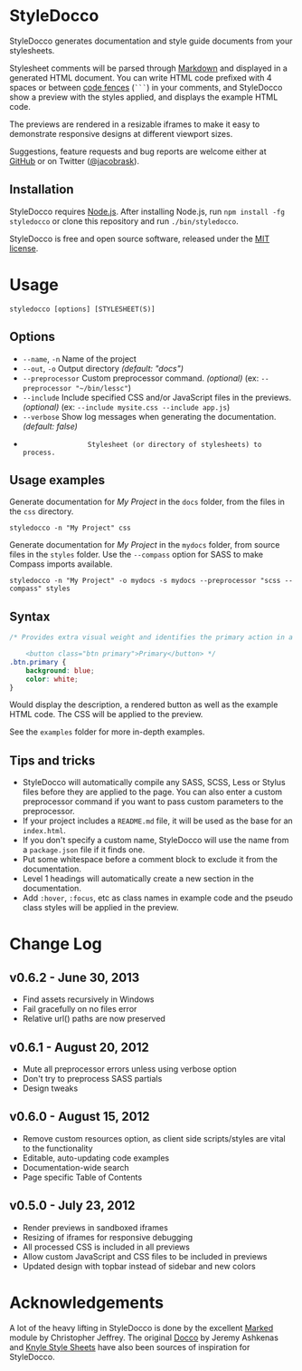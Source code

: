 StyleDocco
==========

StyleDocco generates documentation and style guide documents from your stylesheets.

Stylesheet comments will be parsed through [Markdown](http://en.wikipedia.org/wiki/Markdown) and displayed in a generated HTML document. You can write HTML code prefixed with 4 spaces or between [code fences](http://github.github.com/github-flavored-markdown/) (<code>```</code>) in your comments, and StyleDocco show a preview with the styles applied, and displays the example HTML code. 

The previews are rendered in a resizable iframes to make it easy to demonstrate responsive designs at different viewport sizes.

Suggestions, feature requests and bug reports are welcome either at [GitHub](https://github.com/jacobrask/styledocco/issues) or on Twitter ([@jacobrask](https://twitter.com/jacobrask)).


Installation
------------

StyleDocco requires [Node.js](http://nodejs.org). After installing Node.js, run `npm install -fg styledocco` or clone this repository and run `./bin/styledocco`.

StyleDocco is free and open source software, released under the [MIT license](https://raw.github.com/jacobrask/styledocco/master/LICENSE).


Usage
=====

`styledocco [options] [STYLESHEET(S)]`

Options
-------

 * `--name`, `-n`      Name of the project
 * `--out`, `-o`       Output directory *(default: "docs")*
 * `--preprocessor`    Custom preprocessor command. *(optional)* (ex: `--preprocessor "~/bin/lessc"`)
 * `--include`         Include specified CSS and/or JavaScript files in the previews. *(optional)* (ex: `--include mysite.css --include app.js`)
 * `--verbose`         Show log messages when generating the documentation. *(default: false)*
 *                     Stylesheet (or directory of stylesheets) to process.

Usage examples
--------------

Generate documentation for *My Project* in the `docs` folder, from the files in the `css` directory.

`styledocco -n "My Project" css`

Generate documentation for *My Project* in the `mydocs` folder, from source files in the `styles` folder. Use the `--compass` option for SASS to make Compass imports available.

`styledocco -n "My Project" -o mydocs -s mydocs --preprocessor "scss --compass" styles`


Syntax
------

```css
/* Provides extra visual weight and identifies the primary action in a set of buttons.

    <button class="btn primary">Primary</button> */
.btn.primary {
    background: blue;
    color: white;
}
```

Would display the description, a rendered button as well as the example HTML code. The CSS will be applied to the preview.

See the `examples` folder for more in-depth examples.

Tips and tricks
---------------

 * StyleDocco will automatically compile any SASS, SCSS, Less or Stylus files before they are applied to the page. You can also enter a custom preprocessor command if you want to pass custom parameters to the preprocessor.
 * If your project includes a `README.md` file, it will be used as the base for an `index.html`.
 * If you don't specify a custom name, StyleDocco will use the name from a `package.json` file if it finds one.
 * Put some whitespace before a comment block to exclude it from the documentation.
 * Level 1 headings will automatically create a new section in the documentation.
 * Add `:hover`, `:focus`, etc as class names in example code and the pseudo class styles will be applied in the preview.


Change Log
==========

v0.6.2 - June 30, 2013
----------------------

 * Find assets recursively in Windows
 * Fail gracefully on no files error
 * Relative url() paths are now preserved

v0.6.1 - August 20, 2012
------------------------

 * Mute all preprocessor errors unless using verbose option
 * Don't try to preprocess SASS partials
 * Design tweaks

v0.6.0 - August 15, 2012
------------------------

 * Remove custom resources option, as client side scripts/styles are vital to the functionality
 * Editable, auto-updating code examples
 * Documentation-wide search
 * Page specific Table of Contents

v0.5.0 - July 23, 2012
------------------------

 * Render previews in sandboxed iframes
 * Resizing of iframes for responsive debugging
 * All processed CSS is included in all previews
 * Allow custom JavaScript and CSS files to be included in previews
 * Updated design with topbar instead of sidebar and new colors

Acknowledgements
================

A lot of the heavy lifting in StyleDocco is done by the excellent [Marked](https://github.com/chjj/marked) module by Christopher Jeffrey. The original [Docco](https://github.com/jashkenas/docco) by Jeremy Ashkenas and [Knyle Style Sheets](https://github.com/kneath/kss) have also been sources of inspiration for StyleDocco.

